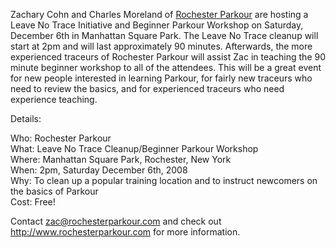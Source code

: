 Zachary Cohn and Charles Moreland of [Rochester Parkour](http://www.rochesterparkour.com) are hosting a Leave No Trace Initiative and Beginner Parkour Workshop on Saturday, December 6th in Manhattan Square Park. The Leave No Trace cleanup will start at 2pm and will last approximately 90 minutes. Afterwards, the more experienced traceurs of Rochester Parkour will assist Zac in teaching the 90 minute beginner workshop to all of the attendees. This will be a great event for new people interested in learning Parkour, for fairly new traceurs who need to review the basics, and for experienced traceurs who need experience teaching.

Details:

Who: Rochester Parkour  
What: Leave No Trace Cleanup/Beginner Parkour Workshop  
Where: Manhattan Square Park, Rochester, New York  
When: 2pm, Saturday December 6th, 2008  
Why: To clean up a popular training location and to instruct newcomers on the basics of Parkour  
Cost: Free!

Contact zac@rochesterparkour.com and check out http://www.rochesterparkour.com for more information.